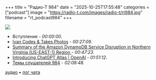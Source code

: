 +++
title = "Радио-Т 984"
date = "2025-10-25T17:55:48"
categories = ["podcast"]
image = "https://radio-t.com/images/radio-t/rt984.jpg"
filename = "rt_podcast984"
+++

![](https://radio-t.com/images/radio-t/rt984.jpg)

- Вступление - *00:00:00*.
- [Ivan Codes & Takes Photos](https://www.ivan.codes/thoughts/technical-experts-have-zero-customers) - *00:27:09*.
- [Summary of the Amazon DynamoDB Service Disruption in Northern Virginia (US-EAST-1) Region ](https://aws.amazon.com/message/101925/) - *00:47:23*.
- [Introducing ChatGPT Atlas | OpenAI](https://openai.com/index/introducing-chatgpt-atlas/) - *01:51:12*.
- [Темы слушателей 984](https://radio-t.com/p/2025/10/22/prep-984/) - *02:08:48*.


[аудио](https://cdn.radio-t.com/rt_podcast984.mp3) • [лог чата](https://chat.radio-t.com/logs/radio-t-984.html)
<audio src="https://cdn.radio-t.com/rt_podcast984.mp3" preload="none"></audio>
